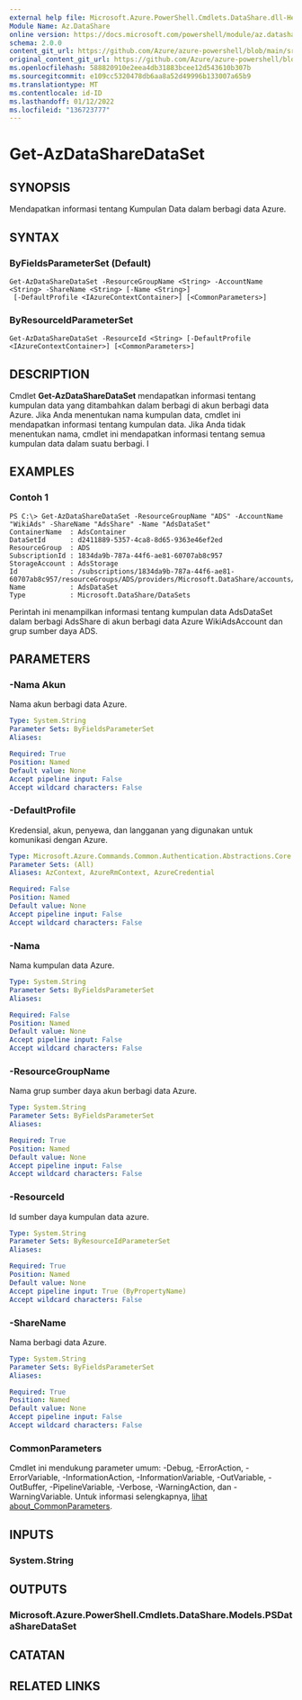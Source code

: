 ```yaml
---
external help file: Microsoft.Azure.PowerShell.Cmdlets.DataShare.dll-Help.xml
Module Name: Az.DataShare
online version: https://docs.microsoft.com/powershell/module/az.datashare/get-azdatasharedataset
schema: 2.0.0
content_git_url: https://github.com/Azure/azure-powershell/blob/main/src/DataShare/DataShare/help/Get-AzDataShareDataSet.md
original_content_git_url: https://github.com/Azure/azure-powershell/blob/main/src/DataShare/DataShare/help/Get-AzDataShareDataSet.md
ms.openlocfilehash: 588820910e2eea4db31883bcee12d543610b307b
ms.sourcegitcommit: e109cc5320478db6aa8a52d49996b133007a65b9
ms.translationtype: MT
ms.contentlocale: id-ID
ms.lasthandoff: 01/12/2022
ms.locfileid: "136723777"
---
```

# Get-AzDataShareDataSet

## SYNOPSIS
Mendapatkan informasi tentang Kumpulan Data dalam berbagi data Azure.

## SYNTAX

### ByFieldsParameterSet (Default)
```
Get-AzDataShareDataSet -ResourceGroupName <String> -AccountName <String> -ShareName <String> [-Name <String>]
 [-DefaultProfile <IAzureContextContainer>] [<CommonParameters>]
```

### ByResourceIdParameterSet
```
Get-AzDataShareDataSet -ResourceId <String> [-DefaultProfile <IAzureContextContainer>] [<CommonParameters>]
```

## DESCRIPTION
Cmdlet **Get-AzDataShareDataSet** mendapatkan informasi tentang kumpulan data yang ditambahkan dalam berbagi di akun berbagi data Azure. Jika Anda menentukan nama kumpulan data, cmdlet ini mendapatkan informasi tentang kumpulan data. Jika Anda tidak menentukan nama, cmdlet ini mendapatkan informasi tentang semua kumpulan data dalam suatu berbagi. I

## EXAMPLES

### Contoh 1
```
PS C:\> Get-AzDataShareDataSet -ResourceGroupName "ADS" -AccountName "WikiAds" -ShareName "AdsShare" -Name "AdsDataSet"
ContainerName  : AdsContainer
DataSetId      : d2411889-5357-4ca8-8d65-9363e46ef2ed
ResourceGroup  : ADS
SubscriptionId : 1834da9b-787a-44f6-ae81-60707ab8c957
StorageAccount : AdsStorage
Id             : /subscriptions/1834da9b-787a-44f6-ae81-60707ab8c957/resourceGroups/ADS/providers/Microsoft.DataShare/accounts/shelltest/shares/share4/dataSets/AdsDataSet
Name           : AdsDataSet
Type           : Microsoft.DataShare/DataSets
```

Perintah ini menampilkan informasi tentang kumpulan data AdsDataSet dalam berbagi AdsShare di akun berbagi data Azure WikiAdsAccount dan grup sumber daya ADS.

## PARAMETERS

### -Nama Akun
Nama akun berbagi data Azure.

```yaml
Type: System.String
Parameter Sets: ByFieldsParameterSet
Aliases:

Required: True
Position: Named
Default value: None
Accept pipeline input: False
Accept wildcard characters: False
```

### -DefaultProfile
Kredensial, akun, penyewa, dan langganan yang digunakan untuk komunikasi dengan Azure.

```yaml
Type: Microsoft.Azure.Commands.Common.Authentication.Abstractions.Core.IAzureContextContainer
Parameter Sets: (All)
Aliases: AzContext, AzureRmContext, AzureCredential

Required: False
Position: Named
Default value: None
Accept pipeline input: False
Accept wildcard characters: False
```

### -Nama
Nama kumpulan data Azure.

```yaml
Type: System.String
Parameter Sets: ByFieldsParameterSet
Aliases:

Required: False
Position: Named
Default value: None
Accept pipeline input: False
Accept wildcard characters: False
```

### -ResourceGroupName
Nama grup sumber daya akun berbagi data Azure.

```yaml
Type: System.String
Parameter Sets: ByFieldsParameterSet
Aliases:

Required: True
Position: Named
Default value: None
Accept pipeline input: False
Accept wildcard characters: False
```

### -ResourceId
Id sumber daya kumpulan data azure.

```yaml
Type: System.String
Parameter Sets: ByResourceIdParameterSet
Aliases:

Required: True
Position: Named
Default value: None
Accept pipeline input: True (ByPropertyName)
Accept wildcard characters: False
```

### -ShareName
Nama berbagi data Azure.

```yaml
Type: System.String
Parameter Sets: ByFieldsParameterSet
Aliases:

Required: True
Position: Named
Default value: None
Accept pipeline input: False
Accept wildcard characters: False
```

### CommonParameters
Cmdlet ini mendukung parameter umum: -Debug, -ErrorAction, -ErrorVariable, -InformationAction, -InformationVariable, -OutVariable, -OutBuffer, -PipelineVariable, -Verbose, -WarningAction, dan -WarningVariable. Untuk informasi selengkapnya, [lihat about_CommonParameters](http://go.microsoft.com/fwlink/?LinkID=113216).

## INPUTS

### System.String

## OUTPUTS

### Microsoft.Azure.PowerShell.Cmdlets.DataShare.Models.PSDataShareDataSet

## CATATAN

## RELATED LINKS
